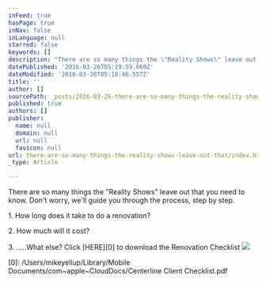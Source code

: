 ```yaml
---
inFeed: true
hasPage: true
inNav: false
inLanguage: null
starred: false
keywords: []
description: "There are so many things the \"Reality Shows\" leave out that you need to know. Don't worry, we'll guide you through the process, step by step.\_"
datePublished: '2016-03-26T05:19:59.069Z'
dateModified: '2016-03-26T05:18:46.557Z'
title: ''
author: []
sourcePath: _posts/2016-03-26-there-are-so-many-things-the-reality-shows-leave-out-that.md
published: true
authors: []
publisher:
  name: null
  domain: null
  url: null
  favicon: null
url: there-are-so-many-things-the-reality-shows-leave-out-that/index.html
_type: Article

---
```

There are so many things the "Reality Shows" leave out that you need to know. Don't worry, we'll guide you through the process, step by step. 

1\. How long does it take to do a renovation?

2\. How much will it cost? 

3\. .....What else? Click [HERE][0] to download the Renovation Checklist
![](https://the-grid-user-content.s3-us-west-2.amazonaws.com/6ce9c49e-2a45-4b31-846c-38f5fddd593c.jpg)

[0]: /Users/mikeyellup/Library/Mobile Documents/com~apple~CloudDocs/Centerline Client Checklist.pdf